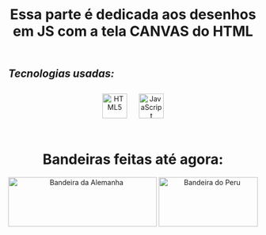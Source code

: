 <header><h1><strong>Essa parte é dedicada aos desenhos em JS com a tela CANVAS do HTML</strong></h1></header>
<h2><em>Tecnologias usadas:</em></h2>
<div align = "center">
<a href="https://en.wikipedia.org/wiki/HTML5" target="_blank"><img style="margin: 10px" src="https://profilinator.rishav.dev/skills-assets/html5-original-wordmark.svg" alt="HTML5" height="50" /></a>  
<a href="https://www.javascript.com/" target="_blank"><img style="margin: 10px" src="https://profilinator.rishav.dev/skills-assets/javascript-original.svg" alt="JavaScript" height="50" /></a>  
</div>
<br>
<div align = "center">
<h1>Bandeiras feitas até agora:</h1>
<img src="https://upload.wikimedia.org/wikipedia/en/b/ba/Flag_of_Germany.svg" alt="Bandeira da Alemanha" width="300" height = "100px">
<img src="https://upload.wikimedia.org/wikipedia/commons/c/cf/Flag_of_Peru.svg" alt="Bandeira do Peru" width="200" height = "100px">


